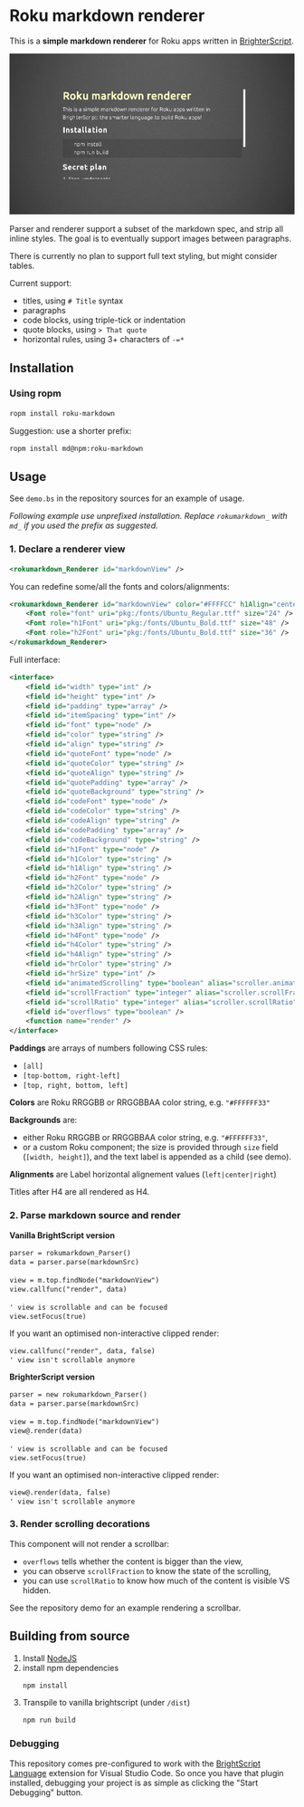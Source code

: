 # Roku markdown renderer

This is a **simple markdown renderer** for Roku apps written in [BrighterScript](https://github.com/rokucommunity/brighterscript).

![Screenshot of the markdown demo app](screenshot.png)

Parser and renderer support a subset of the markdown spec, and strip all inline styles.
The goal is to eventually support images between paragraphs.

There is currently no plan to support full text styling, but might consider tables.

Current support:

- titles, using `# Title` syntax
- paragraphs
- code blocks, using triple-tick or indentation
- quote blocks, using `> That quote`
- horizontal rules, using 3+ characters of `-=*`

## Installation

### Using ropm

```bash
ropm install roku-markdown
```

Suggestion: use a shorter prefix:

```bash
ropm install md@npm:roku-markdown
```

## Usage

See `demo.bs` in the repository sources for an example of usage.

*Following example use unprefixed installation. Replace `rokumarkdown_` with `md_` if you used the prefix as suggested.*

### 1. Declare a renderer view

```xml
<rokumarkdown_Renderer id="markdownView" />
```

You can redefine some/all the fonts and colors/alignments:
```xml
<rokumarkdown_Renderer id="markdownView" color="#FFFFCC" h1Align="center">
    <Font role="font" uri="pkg:/fonts/Ubuntu_Regular.ttf" size="24" />
    <Font role="h1Font" uri="pkg:/fonts/Ubuntu_Bold.ttf" size="48" />
    <Font role="h2Font" uri="pkg:/fonts/Ubuntu_Bold.ttf" size="36" />
</rokumarkdown_Renderer>
```

Full interface:
```xml
<interface>
    <field id="width" type="int" />
    <field id="height" type="int" />
    <field id="padding" type="array" />
    <field id="itemSpacing" type="int" />
    <field id="font" type="node" />
    <field id="color" type="string" />
    <field id="align" type="string" />
    <field id="quoteFont" type="node" />
    <field id="quoteColor" type="string" />
    <field id="quoteAlign" type="string" />
    <field id="quotePadding" type="array" />
    <field id="quoteBackground" type="string" />
    <field id="codeFont" type="node" />
    <field id="codeColor" type="string" />
    <field id="codeAlign" type="string" />
    <field id="codePadding" type="array" />
    <field id="codeBackground" type="string" />
    <field id="h1Font" type="node" />
    <field id="h1Color" type="string" />
    <field id="h1Align" type="string" />
    <field id="h2Font" type="node" />
    <field id="h2Color" type="string" />
    <field id="h2Align" type="string" />
    <field id="h3Font" type="node" />
    <field id="h3Color" type="string" />
    <field id="h3Align" type="string" />
    <field id="h4Font" type="node" />
    <field id="h4Color" type="string" />
    <field id="h4Align" type="string" />
    <field id="hrColor" type="string" />
    <field id="hrSize" type="int" />
    <field id="animatedScrolling" type="boolean" alias="scroller.animatedScrolling" />
    <field id="scrollFraction" type="integer" alias="scroller.scrollFraction" />
    <field id="scrollRatio" type="integer" alias="scroller.scrollRatio" />
    <field id="overflows" type="boolean" />
    <function name="render" />
</interface>
```

**Paddings** are arrays of numbers following CSS rules:

- `[all]`
- `[top-bottom, right-left]`
- `[top, right, bottom, left]`

**Colors** are Roku RRGGBB or RRGGBBAA color string, e.g. `"#FFFFFF33"`

**Backgrounds** are:

- either Roku RRGGBB or RRGGBBAA color string, e.g. `"#FFFFFF33"`,
- or a custom Roku component; the size is provided through `size` field (`[width, height]`), and the text label is appended as a child (see demo).

**Alignments** are Label horizontal alignement values (`left|center|right`)

Titles after H4 are all rendered as H4.

### 2. Parse markdown source and render

**Vanilla BrightScript version**

```vbscript
parser = rokumarkdown_Parser()
data = parser.parse(markdownSrc)

view = m.top.findNode("markdownView")
view.callfunc("render", data)

' view is scrollable and can be focused
view.setFocus(true)
```

If you want an optimised non-interactive clipped render:

```vbscript
view.callfunc("render", data, false)
' view isn't scrollable anymore
```

**BrighterScript version**

```vbscript
parser = new rokumarkdown_Parser()
data = parser.parse(markdownSrc)

view = m.top.findNode("markdownView")
view@.render(data)

' view is scrollable and can be focused
view.setFocus(true)
```

If you want an optimised non-interactive clipped render:

```vbscript
view@.render(data, false)
' view isn't scrollable anymore
```

### 3. Render scrolling decorations

This component will not render a scrollbar:

- `overflows` tells whether the content is bigger than the view,
- you can observe `scrollFraction` to know the state of the scrolling,
- you can use `scrollRatio` to know how much of the content is visible VS hidden.

See the repository demo for an example rendering a scrollbar.

## Building from source

1. Install [NodeJS](https://nodejs.org)
2. install npm dependencies
    ```bash
    npm install
    ```
3. Transpile to vanilla brightscript (under `/dist`)
    ```bash
    npm run build
    ```

### Debugging

This repository comes pre-configured to work with the [BrightScript Language](https://github.com/rokucommunity/vscode-brightscript-language) extension for Visual Studio Code. So once you have that plugin installed, debugging your project is as simple as clicking the "Start Debugging" button.
